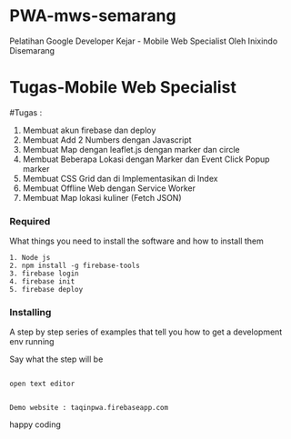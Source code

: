# PWA-mws-semarang
Pelatihan Google Developer Kejar - Mobile Web Specialist Oleh Inixindo Disemarang

# Tugas-Mobile Web Specialist

#Tugas :
1. Membuat akun firebase dan deploy
2. Membuat Add 2 Numbers dengan Javascript
3. Membuat Map dengan leaflet.js dengan marker dan circle
4. Membuat Beberapa Lokasi dengan Marker dan Event Click Popup marker
5. Membuat CSS Grid dan di Implementasikan di Index
6. Membuat Offline Web dengan Service Worker
7. Membuat Map lokasi kuliner (Fetch JSON)

### Required

What things you need to install the software and how to install them

```
1. Node js
2. npm install -g firebase-tools
3. firebase login
4. firebase init
5. firebase deploy

```

### Installing

A step by step series of examples that tell you how to get a development env running

Say what the step will be

```

open text editor
```

```

Demo website : taqinpwa.firebaseapp.com
```

happy coding
